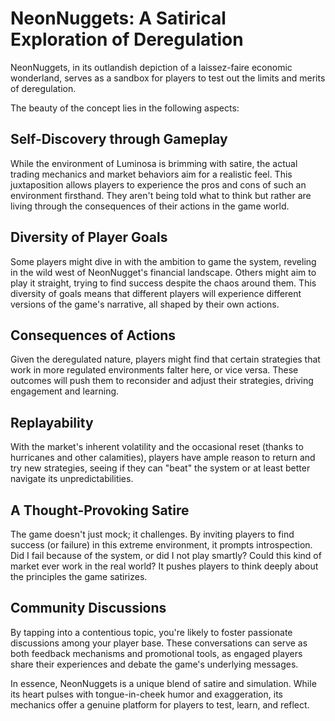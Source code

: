 # NeonNuggets: A Satirical Exploration of Deregulation

NeonNuggets, in its outlandish depiction of a laissez-faire economic wonderland, serves as a sandbox for players to test out the limits and merits of deregulation.

The beauty of the concept lies in the following aspects:

## Self-Discovery through Gameplay
While the environment of Luminosa is brimming with satire, the actual trading mechanics and market behaviors aim for a realistic feel. This juxtaposition allows players to experience the pros and cons of such an environment firsthand. They aren't being told what to think but rather are living through the consequences of their actions in the game world.

## Diversity of Player Goals
Some players might dive in with the ambition to game the system, reveling in the wild west of NeonNugget's financial landscape. Others might aim to play it straight, trying to find success despite the chaos around them. This diversity of goals means that different players will experience different versions of the game's narrative, all shaped by their own actions.

## Consequences of Actions
Given the deregulated nature, players might find that certain strategies that work in more regulated environments falter here, or vice versa. These outcomes will push them to reconsider and adjust their strategies, driving engagement and learning.

## Replayability
With the market's inherent volatility and the occasional reset (thanks to hurricanes and other calamities), players have ample reason to return and try new strategies, seeing if they can "beat" the system or at least better navigate its unpredictabilities.

## A Thought-Provoking Satire
The game doesn't just mock; it challenges. By inviting players to find success (or failure) in this extreme environment, it prompts introspection. Did I fail because of the system, or did I not play smartly? Could this kind of market ever work in the real world? It pushes players to think deeply about the principles the game satirizes.

## Community Discussions
By tapping into a contentious topic, you're likely to foster passionate discussions among your player base. These conversations can serve as both feedback mechanisms and promotional tools, as engaged players share their experiences and debate the game's underlying messages.

In essence, NeonNuggets is a unique blend of satire and simulation. While its heart pulses with tongue-in-cheek humor and exaggeration, its mechanics offer a genuine platform for players to test, learn, and reflect.
